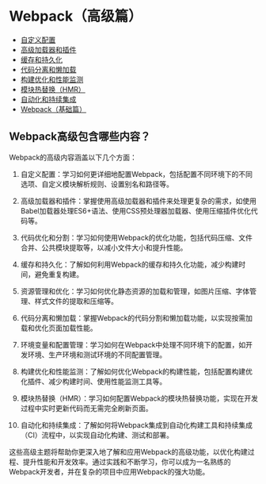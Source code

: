 # Webpack（高级篇）

- [自定义配置](self_config.md)
- [高级加载器和插件](advanced_plugin.md)
- [缓存和持久化](cache.md)
- [代码分离和懒加载](lazy.md)
- [构建优化和性能监测](build_optimize.md)
- [模块热替换（HMR）](hmr.md)
- [自动化和持续集成](ci_cd.md)
- [Webpack（基础篇）](../index0.md)

## Webpack高级包含哪些内容？
Webpack的高级内容涵盖以下几个方面：

1. 自定义配置：学习如何更详细地配置Webpack，包括配置不同环境下的不同选项、自定义模块解析规则、设置别名和路径等。

2. 高级加载器和插件：掌握使用高级加载器和插件来处理更复杂的需求，如使用Babel加载器处理ES6+语法、使用CSS预处理器加载器、使用压缩插件优化代码等。

3. 代码优化和分割：学习如何使用Webpack的优化功能，包括代码压缩、文件合并、公共模块提取等，以减小文件大小和提升性能。

4. 缓存和持久化：了解如何利用Webpack的缓存和持久化功能，减少构建时间，避免重复构建。

5. 资源管理和优化：学习如何优化静态资源的加载和管理，如图片压缩、字体管理、样式文件的提取和压缩等。

6. 代码分离和懒加载：掌握Webpack的代码分割和懒加载功能，以实现按需加载和优化页面加载性能。

7. 环境变量和配置管理：学习如何在Webpack中处理不同环境下的配置，如开发环境、生产环境和测试环境的不同配置管理。

8. 构建优化和性能监测：了解如何优化Webpack的构建性能，包括配置构建优化插件、减少构建时间、使用性能监测工具等。

9. 模块热替换（HMR）：学习如何配置Webpack的模块热替换功能，实现在开发过程中实时更新代码而无需完全刷新页面。

10. 自动化和持续集成：了解如何将Webpack集成到自动化构建工具和持续集成（CI）流程中，以实现自动化构建、测试和部署。

这些高级主题将帮助你更深入地了解和应用Webpack的高级功能，以优化构建过程、提升性能和开发效率。通过实践和不断学习，你可以成为一名熟练的Webpack开发者，并在复杂的项目中应用Webpack的强大功能。

